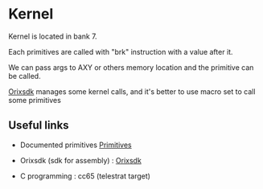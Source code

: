 # Kernel

Kernel is located in bank 7.

Each primitives are called with "brk" instruction with a value after it.

We can pass args to AXY or others memory location and the primitive can be called.

[Orixsdk](../home/orixsdk/) manages some kernel calls, and it's better to use macro set to call some primitives

## Useful links

* Documented primitives  [Primitives](../../developer_manual/kernel/primitives/)

* Orixsdk (sdk for assembly) : [Orixsdk](../orixsdk/)

* C programming : cc65 (telestrat target)
